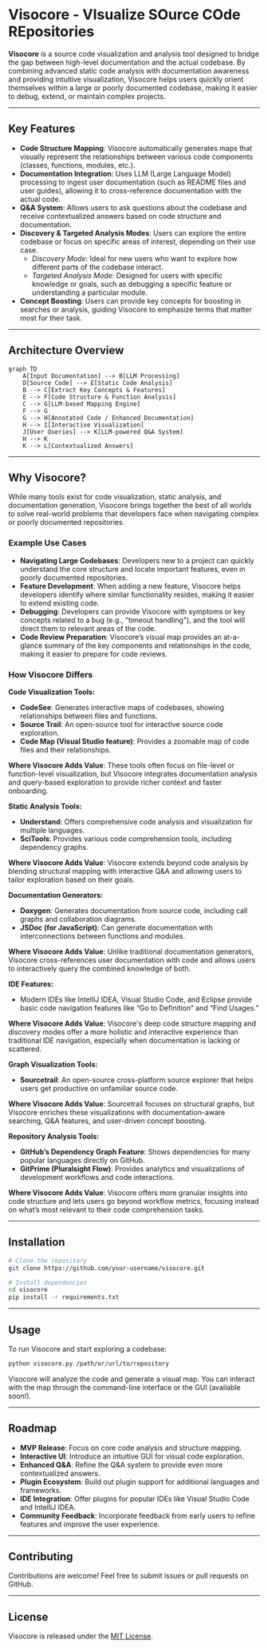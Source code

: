 # Visocore - VIsualize SOurce COde REpositories

**Visocore** is a source code visualization and analysis tool designed to bridge the gap between high-level documentation and the actual codebase. By combining advanced static code analysis with documentation awareness and providing intuitive visualization, Visocore helps users quickly orient themselves within a large or poorly documented codebase, making it easier to debug, extend, or maintain complex projects.

---

## Key Features

- **Code Structure Mapping**: Visocore automatically generates maps that visually represent the relationships between various code components (classes, functions, modules, etc.).
- **Documentation Integration**: Uses LLM (Large Language Model) processing to ingest user documentation (such as README files and user guides), allowing it to cross-reference documentation with the actual code.
- **Q&A System**: Allows users to ask questions about the codebase and receive contextualized answers based on code structure and documentation.
- **Discovery & Targeted Analysis Modes**: Users can explore the entire codebase or focus on specific areas of interest, depending on their use case.
  - *Discovery Mode*: Ideal for new users who want to explore how different parts of the codebase interact.
  - *Targeted Analysis Mode*: Designed for users with specific knowledge or goals, such as debugging a specific feature or understanding a particular module.
- **Concept Boosting**: Users can provide key concepts for boosting in searches or analysis, guiding Visocore to emphasize terms that matter most for their task.

---
## Architecture Overview
```mermaid
graph TD
    A[Input Documentation] --> B[LLM Processing]
    D[Source Code] --> E[Static Code Analysis]
    B --> C[Extract Key Concepts & Features]
    E --> F[Code Structure & Function Analysis]
    C --> G[LLM-based Mapping Engine]
    F --> G
    G --> H[Annotated Code / Enhanced Documentation]
    H --> I[Interactive Visualization]
    J[User Queries] --> K[LLM-powered Q&A System]
    H --> K
    K --> L[Contextualized Answers]
```

---

## Why Visocore?

While many tools exist for code visualization, static analysis, and documentation generation, Visocore brings together the best of all worlds to solve real-world problems that developers face when navigating complex or poorly documented repositories.

### Example Use Cases
- **Navigating Large Codebases**: Developers new to a project can quickly understand the core structure and locate important features, even in poorly documented repositories.
- **Feature Development**: When adding a new feature, Visocore helps developers identify where similar functionality resides, making it easier to extend existing code.
- **Debugging**: Developers can provide Visocore with symptoms or key concepts related to a bug (e.g., "timeout handling"), and the tool will direct them to relevant areas of the code.
- **Code Review Preparation**: Visocore’s visual map provides an at-a-glance summary of the key components and relationships in the code, making it easier to prepare for code reviews.

### How Visocore Differs

**Code Visualization Tools:**

- **CodeSee**: Generates interactive maps of codebases, showing relationships between files and functions.
- **Source Trail**: An open-source tool for interactive source code exploration.
- **Code Map (Visual Studio feature)**: Provides a zoomable map of code files and their relationships.

**Where Visocore Adds Value**: These tools often focus on file-level or function-level visualization, but Visocore integrates documentation analysis and query-based exploration to provide richer context and faster onboarding.

**Static Analysis Tools:**

- **Understand**: Offers comprehensive code analysis and visualization for multiple languages.
- **SciTools**: Provides various code comprehension tools, including dependency graphs.

**Where Visocore Adds Value**: Visocore extends beyond code analysis by blending structural mapping with interactive Q&A and allowing users to tailor exploration based on their goals.

**Documentation Generators:**

- **Doxygen**: Generates documentation from source code, including call graphs and collaboration diagrams.
- **JSDoc (for JavaScript)**: Can generate documentation with interconnections between functions and modules.

**Where Visocore Adds Value**: Unlike traditional documentation generators, Visocore cross-references user documentation with code and allows users to interactively query the combined knowledge of both.

**IDE Features:**

- Modern IDEs like IntelliJ IDEA, Visual Studio Code, and Eclipse provide basic code navigation features like “Go to Definition” and “Find Usages.”

**Where Visocore Adds Value**: Visocore's deep code structure mapping and discovery modes offer a more holistic and interactive experience than traditional IDE navigation, especially when documentation is lacking or scattered.

**Graph Visualization Tools:**

- **Sourcetrail**: An open-source cross-platform source explorer that helps users get productive on unfamiliar source code.

**Where Visocore Adds Value**: Sourcetrail focuses on structural graphs, but Visocore enriches these visualizations with documentation-aware searching, Q&A features, and user-driven concept boosting.

**Repository Analysis Tools:**

- **GitHub’s Dependency Graph Feature**: Shows dependencies for many popular languages directly on GitHub.
- **GitPrime (Pluralsight Flow)**: Provides analytics and visualizations of development workflows and code interactions.

**Where Visocore Adds Value**: Visocore offers more granular insights into code structure and lets users go beyond workflow metrics, focusing instead on what’s most relevant to their code comprehension tasks.

---
## Installation

```bash
# Clone the repository
git clone https://github.com/your-username/visocore.git

# Install dependencies
cd visocore
pip install -r requirements.txt
```

---

## Usage

To run Visocore and start exploring a codebase:

```bash
python visocore.py /path/or/url/to/repository
```

Visocore will analyze the code and generate a visual map. You can interact with the map through the command-line interface or the GUI (available soon!).

---

## Roadmap

- **MVP Release**: Focus on core code analysis and structure mapping.
- **Interactive UI**: Introduce an intuitive GUI for visual code exploration.
- **Enhanced Q&A**: Refine the Q&A system to provide even more contextualized answers.
- **Plugin Ecosystem**: Build out plugin support for additional languages and frameworks.
- **IDE Integration**: Offer plugins for popular IDEs like Visual Studio Code and IntelliJ IDEA.
- **Community Feedback**: Incorporate feedback from early users to refine features and improve the user experience.

---

## Contributing

Contributions are welcome! Feel free to submit issues or pull requests on GitHub.

---

## License

Visocore is released under the [MIT License](LICENSE).
